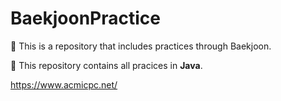 # BaekjoonPractice

📌 This is a repository that includes practices through Baekjoon.

📌 This repository contains all pracices in **Java**.

https://www.acmicpc.net/

